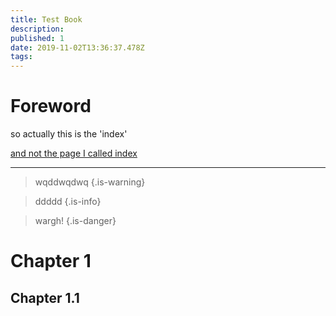 ```yaml
---
title: Test Book
description: 
published: 1
date: 2019-11-02T13:36:37.478Z
tags: 
---
```


# Foreword
so actually this is the 'index'

[and not the page I called index](/test-book/index)


---
> wqddwqdwq
{.is-warning}

> ddddd
{.is-info}

> wargh!
{.is-danger}


# Chapter 1

## Chapter 1.1
